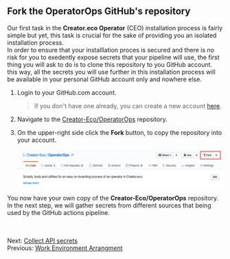 ## Fork the OperatorOps GitHub's repository  

Our first task in the **Creator.eco Operator** (CEO) installation process is fairly simple but yet, this task is crucial for the sake of providing you an isolated installation process.  
In order to ensure that your installlation proces is secured and there is no risk for you to exedently expose secrets that your pipeline will use, the first thing you will ask to do is to clone this repository to you GitHub account. this way, all the secrets you will use further in this installation process will be available in your personal GitHub account only and nowhere else.

1. Login to your GitHub.com account.
   > if you don't have one already, you can create a new account [here](https://github.com/join?source=login).
2. Navigate to the [Creator-Eco/OperatorOps](https://github.com/Creator-Eco/OperatorOps) repository.
3. On the upper-right side click the **Fork** button, to copy the repository into your account.
   
   ![fork the Creator-Eco/OperatorOps](images/github-fork.png)

You now have your own copy of the **Creator-Eco/OperatorOps** repository.  
In the next step, we will gather secrets from different sources that being used by the GitHub actions pipeline.

<br/><br/>
Next: [Collect API secrets](07-collect-api-keys.md)  
Previous: [Work Environment Arrangment](05-work-env-arrange.md)  